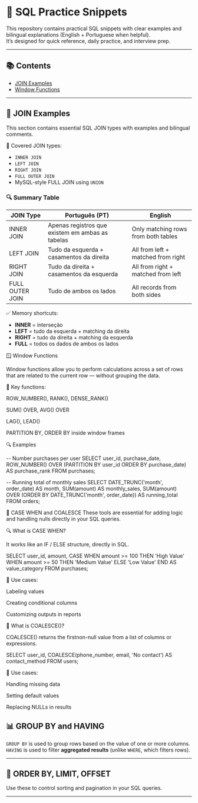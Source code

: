 
# 📘 SQL Practice Snippets

This repository contains practical SQL snippets with clear examples and bilingual explanations (English + Portuguese when helpful).  
It’s designed for quick reference, daily practice, and interview prep.

---

## 📚 Contents

- [JOIN Examples](#join-examples)
- [Window Functions](#window-functions)


---

## 🔗 JOIN Examples

This section contains essential SQL JOIN types with examples and bilingual comments.

📘 Covered JOIN types:
- `INNER JOIN`
- `LEFT JOIN`
- `RIGHT JOIN`
- `FULL OUTER JOIN`
- MySQL-style FULL JOIN using `UNION`

### 🔍 Summary Table

| JOIN Type        | Português (PT)                                         | English                                      |
|------------------|--------------------------------------------------------|----------------------------------------------|
| INNER JOIN       | Apenas registros que existem em ambas as tabelas      | Only matching rows from both tables          |
| LEFT JOIN        | Tudo da esquerda + casamentos da direita              | All from left + matched from right           |
| RIGHT JOIN       | Tudo da direita + casamentos da esquerda              | All from right + matched from left           |
| FULL OUTER JOIN  | Tudo de ambos os lados                                 | All records from both sides                  |

✅ Memory shortcuts:
- **INNER** = interseção
- **LEFT** = tudo da esquerda + matching da direita
- **RIGHT** = tudo da direita + matching da esquerda
- **FULL** = todos os dados de ambos os lados

🪟 Window Functions

Window functions allow you to perform calculations across a set of rows that are related to the current row — without grouping the data.

📌 Key functions:

ROW_NUMBER(), RANK(), DENSE_RANK()

SUM() OVER, AVG() OVER

LAG(), LEAD()

PARTITION BY, ORDER BY inside window frames

🔍 Examples

-- Number purchases per user
SELECT user_id, purchase_date,
       ROW_NUMBER() OVER (PARTITION BY user_id ORDER BY purchase_date) AS purchase_rank
FROM purchases;

-- Running total of monthly sales
SELECT DATE_TRUNC('month', order_date) AS month,
       SUM(amount) AS monthly_sales,
       SUM(amount) OVER (ORDER BY DATE_TRUNC('month', order_date)) AS running_total
FROM orders;

🧩 CASE WHEN and COALESCE
These tools are essential for adding logic and handling nulls directly in your SQL queries.

🔍 What is CASE WHEN?

It works like an IF / ELSE structure, directly in SQL.

SELECT user_id,
       amount,
       CASE 
           WHEN amount >= 100 THEN 'High Value'
           WHEN amount >= 50 THEN 'Medium Value'
           ELSE 'Low Value'
       END AS value_category
FROM purchases;

📌 Use cases:

Labeling values

Creating conditional columns

Customizing outputs in reports

🔄 What is COALESCE()?

COALESCE() returns the firstnon-null value from a list of columns or expressions.

SELECT user_id,
       COALESCE(phone_number, email, 'No contact') AS contact_method
FROM users;

📌 Use cases:

Handling missing data

Setting default values

Replacing NULLs in results

## 📊 GROUP BY and HAVING

`GROUP BY` is used to group rows based on the value of one or more columns.  
`HAVING` is used to filter **aggregated results** (unlike `WHERE`, which filters rows).

---

## 🔽 ORDER BY, LIMIT, OFFSET

Use these to control sorting and pagination in your SQL queries.

---
